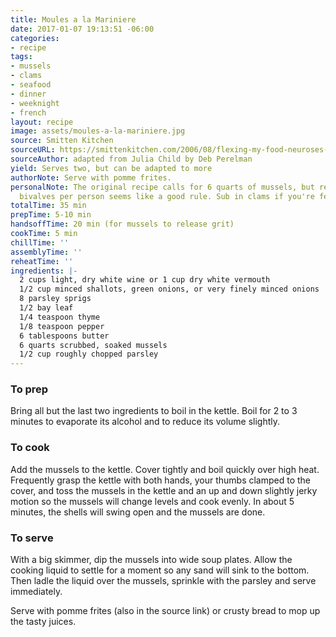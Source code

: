 ```yaml
---
title: Moules a la Mariniere
date: 2017-01-07 19:13:51 -06:00
categories:
- recipe
tags:
- mussels
- clams
- seafood
- dinner
- weeknight
- french
layout: recipe
image: assets/moules-a-la-mariniere.jpg
source: Smitten Kitchen
sourceURL: https://smittenkitchen.com/2006/08/flexing-my-food-neuroses-and-also-mussels/
sourceAuthor: adapted from Julia Child by Deb Perelman
yield: Serves two, but can be adapted to more
authorNote: Serve with pomme frites.
personalNote: The original recipe calls for 6 quarts of mussels, but really 1 lb of
  bivalves per person seems like a good rule. Sub in clams if you're feeling cray.
totalTime: 35 min
prepTime: 5-10 min
handsoffTime: 20 min (for mussels to release grit)
cookTime: 5 min
chillTime: ''
assemblyTime: ''
reheatTime: ''
ingredients: |-
  2 cups light, dry white wine or 1 cup dry white vermouth
  1/2 cup minced shallots, green onions, or very finely minced onions
  8 parsley sprigs
  1/2 bay leaf
  1/4 teaspoon thyme
  1/8 teaspoon pepper
  6 tablespoons butter
  6 quarts scrubbed, soaked mussels
  1/2 cup roughly chopped parsley
---
```


### To prep

Bring all but the last two ingredients to boil in the kettle. Boil for 2 to 3 minutes to evaporate its alcohol and to reduce its volume slightly.

### To cook

Add the mussels to the kettle. Cover tightly and boil quickly over high heat. Frequently grasp the kettle with both hands, your thumbs clamped to the cover, and toss the mussels in the kettle and an up and down slightly jerky motion so the mussels will change levels and cook evenly. In about 5 minutes, the shells will swing open and the mussels are done.

### To serve

With a big skimmer, dip the mussels into wide soup plates. Allow the cooking liquid to settle for a moment so any sand will sink to the bottom. Then ladle the liquid over the mussels, sprinkle with the parsley and serve immediately.

Serve with pomme frites (also in the source link) or crusty bread to mop up the tasty juices.
